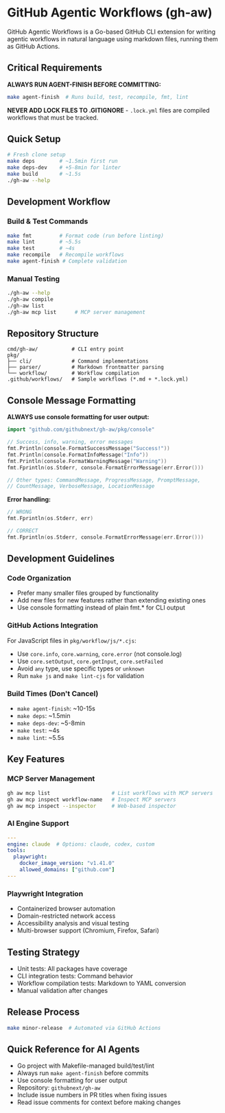# GitHub Agentic Workflows (gh-aw)

GitHub Agentic Workflows is a Go-based GitHub CLI extension for writing agentic workflows in natural language using markdown files, running them as GitHub Actions.

## Critical Requirements

**ALWAYS RUN AGENT-FINISH BEFORE COMMITTING:**
```bash
make agent-finish  # Runs build, test, recompile, fmt, lint
```

**NEVER ADD LOCK FILES TO .GITIGNORE** - `.lock.yml` files are compiled workflows that must be tracked.

## Quick Setup

```bash
# Fresh clone setup
make deps        # ~1.5min first run  
make deps-dev    # +5-8min for linter
make build       # ~1.5s
./gh-aw --help
```

## Development Workflow

### Build & Test Commands
```bash
make fmt         # Format code (run before linting)
make lint        # ~5.5s
make test        # ~4s
make recompile   # Recompile workflows
make agent-finish # Complete validation
```

### Manual Testing
```bash
./gh-aw --help
./gh-aw compile
./gh-aw list
./gh-aw mcp list      # MCP server management
```

## Repository Structure

```
cmd/gh-aw/           # CLI entry point
pkg/
├── cli/             # Command implementations  
├── parser/          # Markdown frontmatter parsing
└── workflow/        # Workflow compilation
.github/workflows/   # Sample workflows (*.md + *.lock.yml)
```

## Console Message Formatting

**ALWAYS use console formatting for user output:**

```go
import "github.com/githubnext/gh-aw/pkg/console"

// Success, info, warning, error messages
fmt.Println(console.FormatSuccessMessage("Success!"))
fmt.Println(console.FormatInfoMessage("Info"))
fmt.Println(console.FormatWarningMessage("Warning"))
fmt.Fprintln(os.Stderr, console.FormatErrorMessage(err.Error()))

// Other types: CommandMessage, ProgressMessage, PromptMessage, 
// CountMessage, VerboseMessage, LocationMessage
```

**Error handling:**
```go
// WRONG
fmt.Fprintln(os.Stderr, err)

// CORRECT  
fmt.Fprintln(os.Stderr, console.FormatErrorMessage(err.Error()))
```

## Development Guidelines

### Code Organization
- Prefer many smaller files grouped by functionality
- Add new files for new features rather than extending existing ones
- Use console formatting instead of plain fmt.* for CLI output

### GitHub Actions Integration  
For JavaScript files in `pkg/workflow/js/*.cjs`:
- Use `core.info`, `core.warning`, `core.error` (not console.log)
- Use `core.setOutput`, `core.getInput`, `core.setFailed`
- Avoid `any` type, use specific types or `unknown`
- Run `make js` and `make lint-cjs` for validation

### Build Times (Don't Cancel)
- `make agent-finish`: ~10-15s
- `make deps`: ~1.5min  
- `make deps-dev`: ~5-8min
- `make test`: ~4s
- `make lint`: ~5.5s

## Key Features

### MCP Server Management
```bash
gh aw mcp list                    # List workflows with MCP servers
gh aw mcp inspect workflow-name   # Inspect MCP servers
gh aw mcp inspect --inspector     # Web-based inspector
```

### AI Engine Support
```yaml
---
engine: claude  # Options: claude, codex, custom
tools:
  playwright:
    docker_image_version: "v1.41.0"
    allowed_domains: ["github.com"]
---
```

### Playwright Integration
- Containerized browser automation
- Domain-restricted network access
- Accessibility analysis and visual testing
- Multi-browser support (Chromium, Firefox, Safari)

## Testing Strategy
- Unit tests: All packages have coverage
- CLI integration tests: Command behavior
- Workflow compilation tests: Markdown to YAML conversion
- Manual validation after changes

## Release Process
```bash
make minor-release  # Automated via GitHub Actions
```

## Quick Reference for AI Agents
- Go project with Makefile-managed build/test/lint
- Always run `make agent-finish` before commits
- Use console formatting for user output
- Repository: `githubnext/gh-aw`
- Include issue numbers in PR titles when fixing issues
- Read issue comments for context before making changes